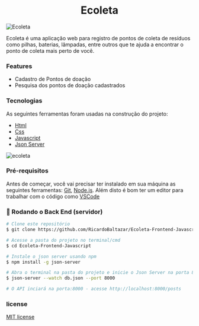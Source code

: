 <h1 align="center">Ecoleta</h1>  
  
![Ecoleta](https://user-images.githubusercontent.com/56805229/88117745-5631f600-cb92-11ea-8e1a-9c70e90038b0.png)  
  
Ecoleta é uma aplicação web para registro de pontos de coleta de resíduos como pilhas, baterias, lâmpadas, entre outros que te ajuda a encontrar o ponto de coleta mais perto de você.  
  
### Features

- Cadastro de Pontos de doação
- Pesquisa dos pontos de doação cadastrados  
  
### Tecnologias

As seguintes ferramentas foram usadas na construção do projeto:

- [Html](https://developer.mozilla.org/pt-BR/docs/Web/HTML)
- [Css](https://developer.mozilla.org/pt-BR/docs/Web/CSS)
- [Javascript](https://developer.mozilla.org/pt-BR/docs/Web/JavaScript)
- [Json Server](https://www.npmjs.com/package/json-server)  
  
![ecoleta](https://user-images.githubusercontent.com/56805229/88117140-b3c54300-cb90-11ea-9757-184ecb1d64f7.gif)  
  
### Pré-requisitos

Antes de começar, você vai precisar ter instalado em sua máquina as seguintes ferramentas:
[Git](https://git-scm.com), [Node.js](https://nodejs.org/en/). 
Além disto é bom ter um editor para trabalhar com o código como [VSCode](https://code.visualstudio.com/)

### 🎲 Rodando o Back End (servidor)

```bash
# Clone este repositório
$ git clone https://github.com/RicardoBaltazar/Ecoleta-Frontend-Javascript

# Acesse a pasta do projeto no terminal/cmd
$ cd Ecoleta-Frontend-Javascript

# Instale o json server usando npm
$ npm install -g json-server

# Abra o terminal na pasta do projeto e inicie o Json Server na porta 8000
$ json-server --watch db.json --port 8000

# O API inciará na porta:8000 - acesse http://localhost:8000/posts
```
  
### license  
[MIT license](https://github.com/RicardoBaltazar/Ecoleta-Frontend-Javascript/blob/master/LICENSE)
  
  

  
  

  

